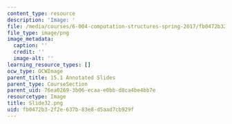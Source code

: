 ```yaml
---
content_type: resource
description: 'Image: '
file: /media/courses/6-004-computation-structures-spring-2017/fb0472b32f2e637b83e8d5aad7cb929f_Slide32.png
file_type: image/png
image_metadata:
  caption: ''
  credit: ''
  image-alt: ''
learning_resource_types: []
ocw_type: OCWImage
parent_title: 15.1 Annotated Slides
parent_type: CourseSection
parent_uid: 76ea0269-3b06-ecaa-e0bb-d8ca4be4bb7e
resourcetype: Image
title: Slide32.png
uid: fb0472b3-2f2e-637b-83e8-d5aad7cb929f
---
```

